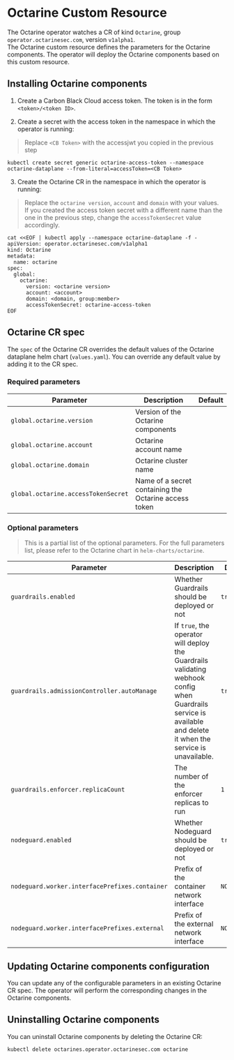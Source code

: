 # Octarine Custom Resource
The Octarine operator watches a CR of kind `Octarine`, group `operator.octarinesec.com`, version `v1alpha1`.  
The Octarine custom resource defines the parameters for the Octarine components. The operator will deploy the Octarine components based on this custom resource.

## Installing Octarine components
1. Create a Carbon Black Cloud access token. The token is in the form `<token>/<token ID>`.

2. Create a secret with the access token in the namespace in which the operator is running:

> Replace `<CB Token>` with the accessjwt you copied in the previous step

```shell script
kubectl create secret generic octarine-access-token --namespace octarine-dataplane --from-literal=accessToken=<CB Token>
```

3. Create the Octarine CR in the namespace in which the operator is running:
> Replace the `octarine version`, `account` and `domain` with your values.  
> If you created the access token secret with a different name than the one in the previous step, change the `accessTokenSecret` value accordingly.

```shell script
cat <<EOF | kubectl apply --namespace octarine-dataplane -f -
apiVersion: operator.octarinesec.com/v1alpha1
kind: Octarine
metadata:
  name: octarine
spec:
  global:
    octarine:
      version: <octarine version>
      account: <account>
      domain: <domain, group:member>
      accessTokenSecret: octarine-access-token
EOF
```

## Octarine CR spec
The `spec` of the Octarine CR overrides the default values of the Octarine dataplane helm chart (`values.yaml`). You can override any default value by adding it to the CR spec.

### Required parameters
Parameter | Description | Default
--------- | ----------- | -------
`global.octarine.version` | Version of the Octarine components | 
`global.octarine.account` | Octarine account name | 
`global.octarine.domain` | Octarine cluster name | 
`global.octarine.accessTokenSecret` | Name of a secret containing the Octarine access token |

### Optional parameters
> This is a partial list of the optional parameters. For the full parameters list, please refer to the Octarine chart in `helm-charts/octarine`.

Parameter | Description | Default
--------- | ----------- | -------
`guardrails.enabled` | Whether Guardrails should be deployed or not | `true`
`guardrails.admissionController.autoManage` | If `true`, the operator will deploy the Guardrails validating webhook config when Guardrails service is available and delete it when the service is unavailable. | `true`
`guardrails.enforcer.replicaCount` | The number of the enforcer replicas to run | `1`
`nodeguard.enabled` | Whether Nodeguard should be deployed or not | `true`
`nodeguard.worker.interfacePrefixes.container` | Prefix of the container network interface | `NO_PREFIX`
`nodeguard.worker.interfacePrefixes.external` | Prefix of the external network interface | `NO_PREFIX`

## Updating Octarine components configuration
You can update any of the configurable parameters in an existing Octarine CR spec. The operator will perform the corresponding changes in the Octarine components.

## Uninstalling Octarine components
You can uninstall Octarine components by deleting the Octarine CR:
```shell script
kubectl delete octarines.operator.octarinesec.com octarine
```

